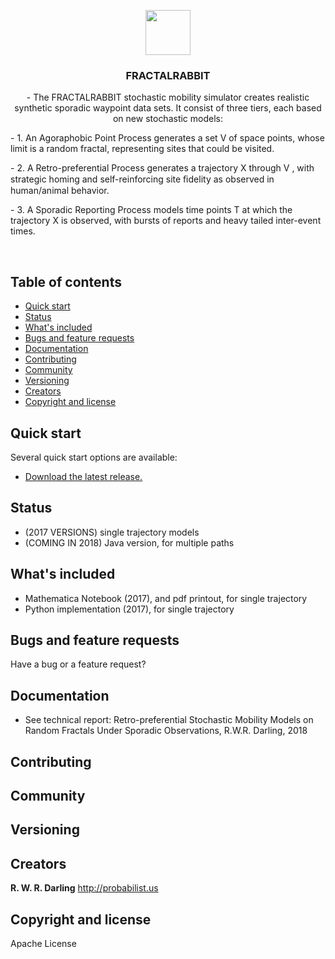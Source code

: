 <p align="center">
  <a href="URL">
    <img src="IMAGELINK" alt="" width=72 height=72>
  </a>

  <h3 align="center">FRACTALRABBIT</h3>

  <p align="center">
    - The FRACTALRABBIT stochastic mobility simulator creates realistic synthetic sporadic waypoint data sets. It consist of three tiers, each based on new stochastic models: </p>
<p>	
	- 1. An Agoraphobic Point Process generates a set V of space points, whose limit is a random fractal, representing sites that could be visited. </p>
<p>	- 2. A Retro-preferential Process generates a trajectory X through V , with strategic homing and self-reinforcing site ﬁdelity as observed in human/animal behavior. </p>
<p>	- 3. A Sporadic Reporting Process models time points T at which the trajectory X is observed, with bursts of reports and heavy tailed inter-event times.</p>
  </p>
</p>

<br>

## Table of contents

- [Quick start](#quick-start)
- [Status](#status)
- [What's included](#whats-included)
- [Bugs and feature requests](#bugs-and-feature-requests)
- [Documentation](#documentation)
- [Contributing](#contributing)
- [Community](#community)
- [Versioning](#versioning)
- [Creators](#creators)
- [Copyright and license](#copyright-and-license)

## Quick start

Several quick start options are available:

- [Download the latest release.](URL)



## Status

- (2017 VERSIONS) single trajectory models
- (COMING IN 2018) Java version, for multiple paths

## What's included
- Mathematica Notebook (2017), and pdf printout, for single trajectory
- Python implementation (2017), for single trajectory

## Bugs and feature requests

Have a bug or a feature request? 

## Documentation

- See technical report: Retro-preferential Stochastic Mobility Models on Random Fractals Under Sporadic Observations, R.W.R. Darling, 2018

## Contributing

## Community


## Versioning




## Creators

**R. W. R. Darling**
http://probabilist.us


## Copyright and license

Apache License
